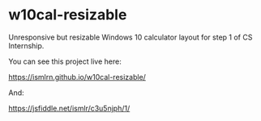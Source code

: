 # w10cal-resizable
Unresponsive but resizable Windows 10 calculator layout for step 1 of CS Internship.

You can see this project live here:

https://ismlrn.github.io/w10cal-resizable/

And:

https://jsfiddle.net/ismlr/c3u5njph/1/